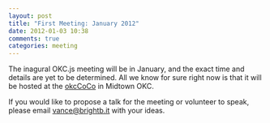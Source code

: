 ```yaml
---
layout: post
title: "First Meeting: January 2012"
date: 2012-01-03 10:38
comments: true
categories: meeting
---
```


The inagural OKC.js meeting will be in January, and the exact time and details are yet to be determined. All we know for sure right now is that it will be hosted at the [okcCoCo](http://okccoco.com) in Midtown OKC.

If you would like to propose a talk for the meeting or volunteer to speak, please email [vance@brightb.it](mailto:vance@brightb.it) with your ideas.